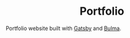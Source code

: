 <h1 align="center">
  Portfolio
</h1>

Portfolio website built with [Gatsby](https://www.gatsbyjs.org/) and [Bulma](https://bulma.io/).

